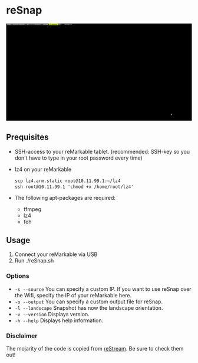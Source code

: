 # reSnap

![a demo of reSnap](misc/demo.gif)

## Prequisites

- SSH-access to your reMarkable tablet. (recommended: SSH-key so you don't have to type in your root password every time)

- lz4 on your reMarkable
  ```
  scp lz4.arm.static root@10.11.99.1:~/lz4
  ssh root@10.11.99.1 'chmod +x /home/root/lz4'
  ```

- The following apt-packages are required:
  - ffmpeg
  - lz4
  - feh

## Usage

1. Connect your reMarkable via USB
1. Run ./reSnap.sh

### Options

- `-s --source` You can specify a custom IP. If you want to use reSnap over the Wifi, specify the IP of your reMarkable here.
- `-o --output` You can specify a custom output file for reSnap.
- `-l --landscape` Snapshot has now the landscape orientation.
- `-v --version` Displays version.
- `-h --help` Displays help information.

### Disclaimer

The mojarity of the code is copied from [reStream](https://github.com/rien/reStream). Be sure to check them out!